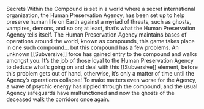 Secrets Within the Compound is set in a world where a secret international organization, the Human Preservation Agency, has been set up to help preserve human life on Earth against a myriad of threats, such as ghosts, vampires, demons, and so on; at least, that’s what the Human Preservation Agency tells itself.
The Human Preservation Agency maintains bases of operations around the world, known as compounds, this game takes place in one such compound… but this compound has a few problems. An unknown [[Subversive]] force has gained entry to the compound and walks amongst you. It’s the job of those loyal to the Human Preservation Agency to deduce what’s going on and deal with this [[Subversive]] element, before this problem gets out of hand, otherwise, it’s only a matter of time until the Agency’s operations collapse! To make matters even worse for the Agency, a wave of psychic energy has rippled through the compound, and the usual Agency safeguards have malfunctioned and now the ghosts of the deceased walk the corridors once again.